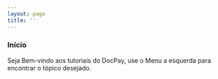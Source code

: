 ```yaml
---
layout: page
title: ''
---
```


### Início

Seja Bem-vindo aos tutoriais do DocPay, use o Menu a esquerda para encontrar o tópico desejado.
